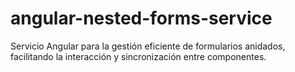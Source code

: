 # angular-nested-forms-service
Servicio Angular para la gestión eficiente de formularios anidados, facilitando la interacción y sincronización entre componentes.
